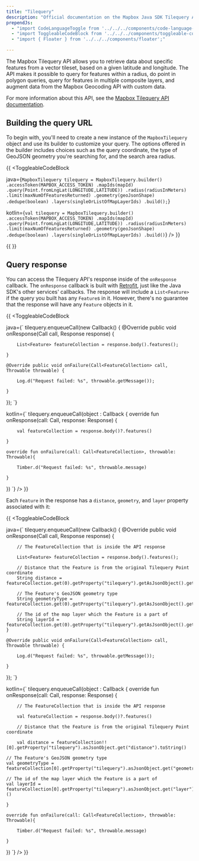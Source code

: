 ```yaml
---
title: "Tilequery"
description: "Official documentation on the Mapbox Java SDK Tilequery API"
prependJs:
  - "import CodeLanguageToggle from '../../../components/code-language-toggle';"
  - "import ToggleableCodeBlock from '../../../components/toggleable-code-block';"
  - "import { Floater } from '../../../components/floater';"

---
```


The Mapbox Tilequery API allows you to retrieve data about specific features from a vector tileset, based on a given latitude and longitude. The API makes it possible to query for features within a radius, do point in polygon queries, query for features in multiple composite layers, and augment data from the Mapbox Geocoding API with custom data.

For more information about this API, see the [Mapbox Tilequery API documentation](https://www.mapbox.com/api-documentation/maps/#tilequery).

## Building the query URL

To begin with, you'll need to create a new instance of the `MapboxTilequery` object and use its builder to customize your query. The options offered in the builder includes choices such as the query coordinate, the type of GeoJSON geometry you're searching for, and the search area radius.

{{
<CodeLanguageToggle id="tilequery-request" />
<ToggleableCodeBlock

java={`
MapboxTilequery tilequery = MapboxTilequery.builder()
	.accessToken(MAPBOX_ACCESS_TOKEN)
	.mapIds(mapId)
	.query(Point.fromLngLat(LONGITUDE,LATITUDE))
	.radius(radiusInMeters)
	.limit(maxNumOfFeaturesReturned)
	.geometry(geoJsonShape)
	.dedupe(boolean)
	.layers(singleOrListOfMapLayerIds)
	.build();
`}

kotlin={`
val tilequery = MapboxTilequery.builder()
	.accessToken(MAPBOX_ACCESS_TOKEN)
	.mapIds(mapId)
	.query(Point.fromLngLat(LONGITUDE,LATITUDE))
	.radius(radiusInMeters)
	.limit(maxNumOfFeaturesReturned)
	.geometry(geoJsonShape)
	.dedupe(boolean)
	.layers(singleOrListOfMapLayerIds)
	.build()
`}
/>
}}

{{
  <Floater
    url="https://www.mapbox.com/help/tilequery-api-playground/"
    title="Tilequery Playground"
    category="playground"
    text="Explore how to use the Tilequery API to retrieve features from vector tiles."
  />
}}

## Query response

You can access the Tilequery API's response inside of the `onResponse` callback.
The `onResponse` callback is built with [Retrofit](https://square.github.io/retrofit/), just like the Java SDK's other services' callbacks. The response will include a `List<Feature>` if the query you built has any `Feature`s in it. However, there's no guarantee that the response will have any `Feature` objects in it.  

{{
<CodeLanguageToggle id="tilequery-response" />
<ToggleableCodeBlock

java={`
tilequery.enqueueCall(new Callback<FeatureCollection>() {
	@Override public void onResponse(Call<FeatureCollection> call, Response<FeatureCollection> response) {

		List<Feature> featureCollection = response.body().features();

	}

	@Override public void onFailure(Call<FeatureCollection> call, Throwable throwable) {

		Log.d("Request failed: %s", throwable.getMessage());

	}
});
`}

kotlin={`
tilequery.enqueueCall(object : Callback<FeatureCollection> {
	override fun onResponse(call: Call<FeatureCollection>, response: Response<FeatureCollection>) {

		val featureCollection = response.body()?.features()

	}

	override fun onFailure(call: Call<FeatureCollection>, throwable: Throwable){

		Timber.d("Request failed: %s", throwable.message)

	}
})
`}
/>
}}

Each `Feature` in the response has a `distance`, `geometry`, and `layer` property associated with it:

{{
<CodeLanguageToggle id="tilequery-feature" />
<ToggleableCodeBlock

java={`
tilequery.enqueueCall(new Callback<FeatureCollection>() {
	@Override public void onResponse(Call<FeatureCollection> call, Response<FeatureCollection> response) {

		// The FeatureCollection that is inside the API response

		List<Feature> featureCollection = response.body().features();

		// Distance that the Feature is from the original Tilequery Point coordinate
		String distance = featureCollection.get(0).getProperty("tilequery").getAsJsonObject().get("distance").toString();

		// The Feature's GeoJSON geometry type     
        String geometryType = featureCollection.get(0).getProperty("tilequery").getAsJsonObject().get("geometry").toString();

        // The id of the map layer which the Feature is a part of        
        String layerId = featureCollection.get(0).getProperty("tilequery").getAsJsonObject().get("layer").toString();
	}

	@Override public void onFailure(Call<FeatureCollection> call, Throwable throwable) {

		Log.d("Request failed: %s", throwable.getMessage());

	}
});
`}

kotlin={`
tilequery.enqueueCall(object : Callback<FeatureCollection> {
	override fun onResponse(call: Call<FeatureCollection>, response: Response<FeatureCollection>) {

		// The FeatureCollection that is inside the API response

		val featureCollection = response.body()?.features()

		// Distance that the Feature is from the original Tilequery Point coordinate

		val distance = featureCollection!![0].getProperty("tilequery").asJsonObject.get("distance").toString()

    // The Feature's GeoJSON geometry type
    val geometryType = featureCollection[0].getProperty("tilequery").asJsonObject.get("geometry").toString()

    // The id of the map layer which the Feature is a part of
    val layerId = featureCollection[0].getProperty("tilequery").asJsonObject.get("layer").toString()()

	}

	override fun onFailure(call: Call<FeatureCollection>, throwable: Throwable){

		Timber.d("Request failed: %s", throwable.message)

	}
})
`}
/>
}}

